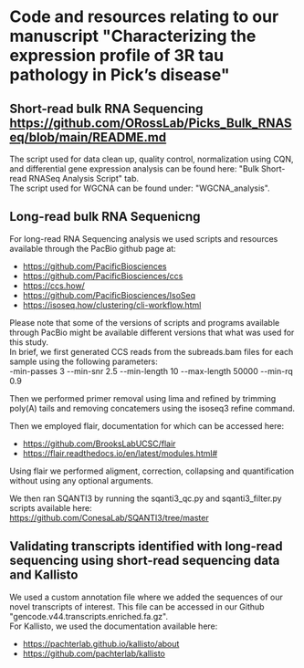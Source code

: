 # Code and resources relating to our manuscript "Characterizing the expression profile of 3R tau pathology in Pick’s disease"

## Short-read bulk RNA Sequencing https://github.com/ORossLab/Picks_Bulk_RNASeq/blob/main/README.md

The script used for data clean up, quality control, normalization using CQN, and differential gene expression analysis can be found here: "Bulk Short-read RNASeq Analysis Script" tab.\
The script used for WGCNA can be found under: "WGCNA_analysis".  

## Long-read bulk RNA Sequenicng 

For long-read RNA Sequencing analysis we used scripts and resources available through the PacBio github page at:
* https://github.com/PacificBiosciences
* https://github.com/PacificBiosciences/ccs
* https://ccs.how/
* https://github.com/PacificBiosciences/IsoSeq
* https://isoseq.how/clustering/cli-workflow.html

Please note that some of the versions of scripts and programs available through PacBio might be available different versions that what was used for this study.  
In brief, we first generated CCS reads from the subreads.bam files for each sample using the following parameters:  
-min-passes 3 --min-snr 2.5 --min-length 10 --max-length 50000 --min-rq 0.9  

Then we performed primer removal using lima and refined by trimming poly(A) tails and removing concatemers using the isoseq3 refine command.  

Then we employed flair, documentation for which can be accessed here:  
* https://github.com/BrooksLabUCSC/flair
* https://flair.readthedocs.io/en/latest/modules.html#

Using flair we performed aligment, correction, collapsing and quantification without using any optional arguments. 

We then ran SQANTI3 by running the sqanti3_qc.py and sqanti3_filter.py scripts available here:  
https://github.com/ConesaLab/SQANTI3/tree/master

## Validating transcripts identified with long-read sequencing using short-read sequencing data and Kallisto

We used a custom annotation file where we added the sequences of our novel transcripts of interest. This file can be accessed in our Github "gencode.v44.transcripts.enriched.fa.gz".   
For Kallisto, we used the documentation available here:  
* https://pachterlab.github.io/kallisto/about  
* https://github.com/pachterlab/kallisto
  



